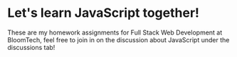 # Let's learn JavaScript together!
These are my homework assignments for Full Stack Web Development at BloomTech, feel free to join in on the discussion about
JavaScript under the discussions tab!
